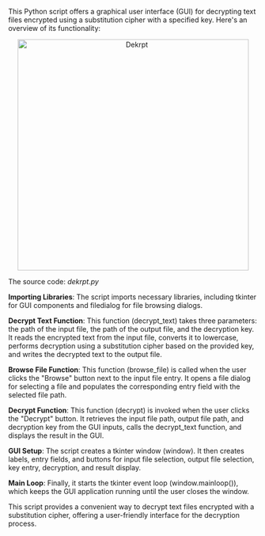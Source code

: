 This Python script offers a graphical user interface (GUI) for decrypting text files encrypted using a substitution cipher with a specified key. Here's an overview of its functionality:

<p align="center">
    <img width="467" alt="Dekrpt" src="https://github.com/jogamel/substitution_cipher_decryption/assets/123499578/a6345e16-4710-41d0-a282-8a93a8041901">
<p/>

The source code: *dekrpt.py*

**Importing Libraries**: The script imports necessary libraries, including tkinter for GUI components and filedialog for file browsing dialogs.

**Decrypt Text Function**: This function (decrypt_text) takes three parameters: the path of the input file, the path of the output file, and the decryption key. It reads the encrypted text from the input file, converts it to lowercase, performs decryption using a substitution cipher based on the provided key, and writes the decrypted text to the output file.

**Browse File Function**: This function (browse_file) is called when the user clicks the "Browse" button next to the input file entry. It opens a file dialog for selecting a file and populates the corresponding entry field with the selected file path.

**Decrypt Function**: This function (decrypt) is invoked when the user clicks the "Decrypt" button. It retrieves the input file path, output file path, and decryption key from the GUI inputs, calls the decrypt_text function, and displays the result in the GUI.

**GUI Setup**: The script creates a tkinter window (window). It then creates labels, entry fields, and buttons for input file selection, output file selection, key entry, decryption, and result display.

**Main Loop**: Finally, it starts the tkinter event loop (window.mainloop()), which keeps the GUI application running until the user closes the window.

This script provides a convenient way to decrypt text files encrypted with a substitution cipher, offering a user-friendly interface for the decryption process.

